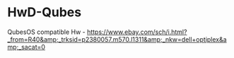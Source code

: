 # HwD-Qubes
QubesOS compatible Hw - https://www.ebay.com/sch/i.html?_from=R40&amp;_trksid=p2380057.m570.l1311&amp;_nkw=dell+optiplex&amp;_sacat=0
